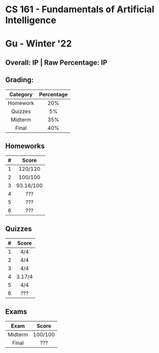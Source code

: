 # CS 161 - Fundamentals of Artificial Intelligence

# Gu - Winter '22

## Overall: IP | Raw Percentage: IP

## Grading:

| Category | Percentage |
| :------: | :--------: |
| Homework |    20%     |
| Quizzes  |     5%     |
| Midterm  |    35%     |
|  Final   |    40%     |

## Homeworks

|  #   |   Score   |
| :--: | :-------: |
|  1   |  120/120  |
|  2   |  100/100  |
|  3   | 93.16/100 |
|  4   |    ???    |
|  5   |    ???    |
|  6   |    ???    |

## Quizzes

|  #   | Score  |
| :--: | :----: |
|  1   |  4/4   |
|  2   |  4/4   |
|  3   |  4/4   |
|  4   | 3.17/4 |
|  5   |  4/4   |
|  6   |  ???   |

## Exams

|  Exam   |  Score  |
| :-----: | :-----: |
| Midterm | 100/100 |
|  Final  |   ???   |

